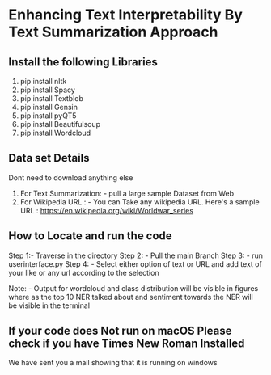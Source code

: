 # Enhancing Text Interpretability By Text Summarization Approach

## Install the following Libraries 
1. pip install nltk
2. pip install Spacy
3. pip install Textblob
4. pip install Gensin
5. pip install pyQT5
6. pip install Beautifulsoup
7. pip install Wordcloud

## Data set Details

Dont need to download anything else
1. For Text Summarization: - pull a large sample Dataset from Web 
2. For Wikipedia URL : - You can Take any wikipedia URL. Here's a sample URL : https://en.wikipedia.org/wiki/Worldwar_series

## How to Locate and run the code 
Step 1:- Traverse in the directory 
Step 2: - Pull the main Branch 
Step 3: - run userinterface.py
Step 4: - Select either option of text or URL and add text of your like or any url according to the selection

Note: - Output for wordcloud and class distribution will be visible in figures 
where as the top 10 NER talked about and sentiment towards the NER will be visible in the terminal

## If your code does Not run on macOS Please check if you have Times New Roman Installed 

We have sent you a mail showing that it is running on windows 
